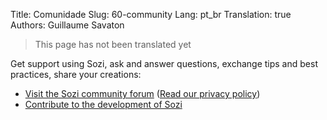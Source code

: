Title: Comunidade
Slug: 60-community
Lang: pt_br
Translation: true
Authors: Guillaume Savaton

> This page has not been translated yet

Get support using Sozi, ask and answer questions, exchange tips and best practices, share your creations:

* [Visit the Sozi community forum](/community) ([Read our privacy policy](|filename|privacy.md))
* [Contribute to the development of Sozi](|filename|contribute.md)
